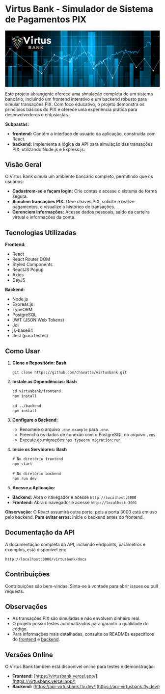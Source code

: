 # Virtus Bank - Simulador de Sistema de Pagamentos PIX

<img align="center" src="./frontend/src/assets/banner.png" />

Este projeto abrangente oferece uma simulação completa de um sistema bancário, incluindo um frontend interativo e um backend robusto para simular transações PIX. Com foco educativo, o projeto demonstra os princípios básicos do PIX e oferece uma experiência prática para desenvolvedores e entusiastas.

**Subpastas:**

* **frontend:** Contém a interface de usuário da aplicação, construída com React.
* **backend:** Implementa a lógica da API para simulação das transações PIX, utilizando Node.js e Express.js.

## Visão Geral

O Virtus Bank simula um ambiente bancário completo, permitindo que os usuários:

* **Cadastrem-se e façam login:** Crie contas e acesse o sistema de forma segura.
* **Simulem transações PIX:** Gere chaves PIX, solicite e realize pagamentos, e visualize o histórico de transações.
* **Gerenciem informações:** Acesse dados pessoais, saldo da carteira virtual e informações da conta.

## Tecnologias Utilizadas

**Frontend:**

* React
* React Router DOM
* Styled Components
* ReactJS Popup
* Axios
* DayJS

**Backend:**

* Node.js
* Express.js
* TypeORM
* PostgreSQL
* JWT (JSON Web Tokens)
* Joi
* js-base64
* Jest (para testes)

## Como Usar

1. **Clone o Repositório:**
   **Bash**

   ```
   git clone https://github.com/chavatte/virtusbank.git
   ```

2. **Instale as Dependências:**
   **Bash**

   ```
   cd virtusbank/frontend
   npm install

   cd ../backend
   npm install
   ```

3. **Configure o Backend:**

   * Renomeie o arquivo `.env.example` para `.env`.
   * Preencha os dados de conexão com o PostgreSQL no arquivo `.env`.
   * Execute as migrações:`npx typeorm migration:run`
   
4. **Inicie os Servidores:**
   **Bash**

   ```
   # No diretório frontend
   npm start

   # No diretório backend
   npm run dev
   ```

5. **Acesse a Aplicação:**
 *  **Backend:** Abra o navegador e acesse `http://localhost:3000`
 *  **Frontend:** Abra o navegador e acesse `http://localhost:3001`
 
 **Observação:** O React assumirá outra porta, pois a porta 3000 está em uso pelo backend.
 **Para evitar erros:** inicie o backend antes do frontend.
   

## Documentação da API

A documentação completa da API, incluindo endpoints, parâmetros e exemplos, está disponível em:

```
http://localhost:3000/virtusbank/docs
```

## Contribuições

Contribuições são bem-vindas! Sinta-se à vontade para abrir issues ou pull requests.

## Observações

* As transações PIX são simuladas e não envolvem dinheiro real.
* O projeto possui testes automatizados para garantir a qualidade do código.
* Para informações mais detalhadas, consulte os READMEs específicos do [frontend](./frontend/README.md) e [backend](./backend/README.md).

## Versões Online
O Virtus Bank também está disponível online para testes e demonstração:

* **Frontend:** [https://virtusbank.vercel.app/](https://virtusbank.vercel.app/)
* **Backend:** [https://api-virtusbank.fly.dev/](https://api-virtusbank.fly.dev/)
